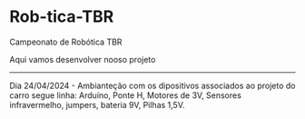 # Rob-tica-TBR
Campeonato de Robótica TBR

Aqui vamos desenvolver nooso projeto
_________________________________________________
Dia 24/04/2024 - Ambianteção com os dipositivos associados ao projeto do carro segue linha: Arduíno, Ponte H, Motores de 3V, Sensores infravermelho, jumpers, bateria 9V, Pilhas 1,5V.
